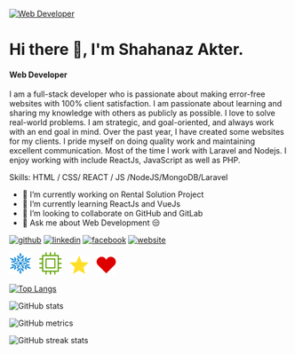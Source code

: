 [ ![Web Developer](https://scontent.fdac5-1.fna.fbcdn.net/v/t39.30808-1/346077823_699541938839838_1997544029571281899_n.jpg?stp=dst-jpg_s200x200&_nc_cat=109&ccb=1-7&_nc_sid=5f2048&_nc_eui2=AeG1Gomj6PFFeNKERWd6y0sL6Ahz5R3fTd7oCHPlHd9N3mc6l_w2qF1MYwMuM4CWHZPoKHyWFn8LCnBFQvVp6puA&_nc_ohc=e-B8C1oDiY8Q7kNvgEoGoMh&_nc_ht=scontent.fdac5-1.fna&oh=00_AYBY3sK0xMyzNV-tISafm1vQwe3x2O2Ss_6UDRD7slYNjg&oe=66628363)](https://scontent.fdac5-2.fna.fbcdn.net/v/t39.30808-1/447539523_1489770175301552_787207192942241631_n.jpg?stp=dst-jpg_p200x200&_nc_cat=104&ccb=1-7&_nc_sid=5f2048&_nc_eui2=AeHHBE1cTM2RoMaPJq_8L4RIXjKNgiew3-JeMo2CJ7Df4sBjf7InoZfyzMptiKH2oO10NlKV02OJqZ1IfBnW2xfI&_nc_ohc=7LKsibCcMKsQ7kNvgEk9YhI&_nc_ht=scontent.fdac5-2.fna&oh=00_AYBJLR7Li6hUMD88Mv3pPV0NX8xPLvzVDRDxV_NFMHDbXg&oe=66628947)

# Hi there 👋, I'm Shahanaz Akter.
#### Web Developer




I am a full-stack developer who is passionate about making error-free websites with 100% client satisfaction. I am passionate about learning and sharing my knowledge with others as publicly as possible. I love to solve real-world problems. I am strategic, and goal-oriented, and always work with an end goal in mind. Over the past year, I have created some websites for my clients. I pride myself on doing quality work and maintaining excellent communication. Most of the time I work with Laravel and Nodejs. I enjoy working with include ReactJs, JavaScript as well as PHP.

Skills:  HTML / CSS/ REACT / JS /NodeJS/MongoDB/Laravel

- 🔭 I’m currently working on Rental Solution Project 
- 🌱 I’m currently learning ReactJs and VueJs  
- 👯 I’m looking to collaborate on GitHub and GitLab 
- 💬 Ask me about Web Development 😒


[<img src='https://cdn.jsdelivr.net/npm/simple-icons@3.0.1/icons/github.svg' alt='github' height='40'>](https://github.com/Shahanaz-Akter)  [<img src='https://cdn.jsdelivr.net/npm/simple-icons@3.0.1/icons/linkedin.svg' alt='linkedin' height='40'>](https://www.linkedin.com/in/https://www.linkedin.com/in/shahanaz-akter-569253248//)  [<img src='https://cdn.jsdelivr.net/npm/simple-icons@3.0.1/icons/facebook.svg' alt='facebook' height='40'>](https://www.facebook.com/https://www.facebook.com/shahanaz.akter.33865?mibextid=ZbWKwL)  [<img src='https://cdn.jsdelivr.net/npm/simple-icons@3.0.1/icons/icloud.svg' alt='website' height='40'>](https://neela.webblysolutions.com/neelabh_m/)  

<a href='https://archiveprogram.github.com/'><img src='https://raw.githubusercontent.com/acervenky/animated-github-badges/master/assets/acbadge.gif' width='40' height='40'></a> <a href='https://docs.github.com/en/developers'><img src='https://raw.githubusercontent.com/acervenky/animated-github-badges/master/assets/devbadge.gif' width='40' height='40'></a> <a href='https://stars.github.com/'><img src='https://raw.githubusercontent.com/acervenky/animated-github-badges/master/assets/starbadge.gif' width='35' height='35'></a> <a href='https://docs.github.com/en/github/supporting-the-open-source-community-with-github-sponsors'><img src='https://raw.githubusercontent.com/acervenky/animated-github-badges/master/assets/sponsorbadge.gif' width='35' height='35'></a> 

[![Top Langs](https://github-readme-stats.vercel.app/api/top-langs/?username=Shahanaz-Akter)](https://github.com/anuraghazra/github-readme-stats)

![GitHub stats](https://github-readme-stats.vercel.app/api?username=Shahanaz-Akter&show_icons=true)  

![GitHub metrics](https://metrics.lecoq.io/Shahanaz-Akter)  

![GitHub streak stats](https://streak-stats.demolab.com/?user=Shahanaz-Akter)  


